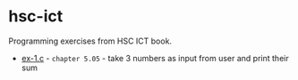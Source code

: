 # hsc-ict
Programming exercises from HSC ICT book.

- [ex-1.c](/src/ex-1.c) - `chapter 5.05` - take 3 numbers as input from user and print their sum
